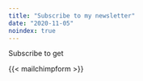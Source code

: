 ```yaml
---
title: "Subscribe to my newsletter"
date: "2020-11-05"
noindex: true
---
```


Subscribe to get

{{< mailchimpform >}}